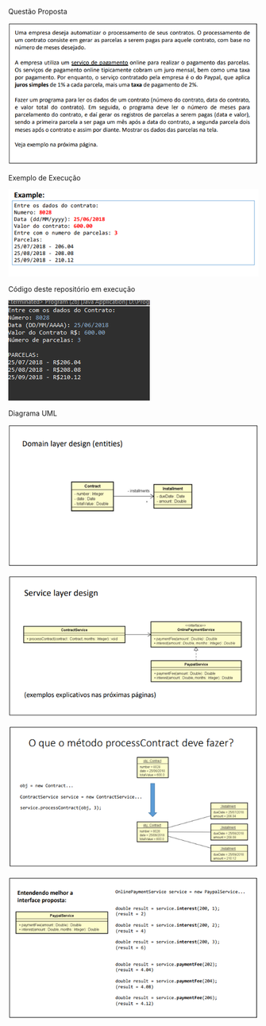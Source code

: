 <p>Questão Proposta<p/>
<img src="img/Question.PNG"/>
<br/>
<p>Exemplo de Execução<p/>
<img src="img/Example.PNG"/>
<br/>
<p>Código deste repositório em execução<p/>
<img src="img/Execution.PNG"/>
<br/>
<p>Diagrama UML<p/>
<img src="img/UML1.PNG"/>
<br/>
<p><p/>
<img src="img/UML2.PNG"/>
<br/>
<p><p/>
<img src="img/UML3.PNG"/>
<br/>
<p><p/>
<img src="img/UML4.PNG"/>
<br/>
<p><p/>